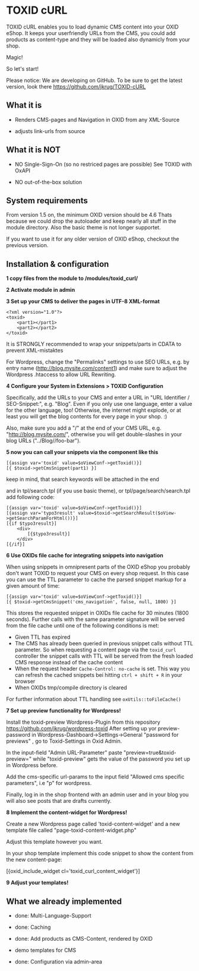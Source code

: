 TOXID cURL
==========
TOXID cURL enables you to load dynamic CMS content into your OXID eShop.
It keeps your userfriendly URLs from the CMS, you could add products as content-type
and they will be loaded also dynamicly from your shop.

Magic!

So let's start!


Please notice: We are developing on GitHub.
To be sure to get the latest version, look there
    https://github.com/jkrug/TOXID-cURL


What it is
----------
*    Renders CMS-pages and Navigation in OXID from any XML-Source

*    adjusts link-urls from source


What it is NOT
--------------
*    NO Single-Sign-On (so no restriced pages are possible)
     See TOXID with OxAPI

*    NO out-of-the-box solution


System requirements
-------------------
From version 1.5 on, the minimum OXID version should be 4.6
Thats because we could drop the autoloader and keep nearly all stuff in the module directory.
Also the basic theme is not longer supportet.

If you want to use it for any older version of OXID eShop, checkout the previous version.

Installation & configuration
----------------------------
**1 copy files from the module to /modules/toxid_curl/**

**2 Activate module in admin**

**3 Set up your CMS to deliver the pages in UTF-8 XML-format**

    <?xml version="1.0"?>
    <toxid>
        <part1></part1>
        <part2></part2>
    </toxid>

It is STRONGLY recommended to wrap your snippets/parts in CDATA to prevent XML-mistaktes

For Wordpress, change the "Permalinks" settings to use SEO URLs, e.g. by entry name (http://blog.mysite.com/content1) and make sure to adjust the Wordpress .htaccess to allow URL Rewriting.

**4 Configure your System in Extensions > TOXID Configuration**

Specifically, add the URLs to your CMS and enter a URL in "URL Identifier / SEO-Snippet:", e.g. "Blog".
Even if you only use one language, enter a value for the other language, too! Otherwise, the internet might explode, 
or at least you will get the blog contents for every page in your shop. :)

Also, make sure you add a "/" at the end of your CMS URL, e.g. "http://blog.mysite.com/", otherwise you will get double-slashes
in your blog URLs ("../Blog//foo-bar").

**5 now you can call your snippets via the component like this**

    [{assign var='toxid' value=$oViewConf->getToxid()}]
    [{ $toxid->getCmsSnippet(part1) }]

keep in mind, that search keywords will be attached in the end

and in tpl/search.tpl (if you use basic theme), or tpl/page/search/search.tpl add following code:

    [{assign var='toxid' value=$oViewConf->getToxid()}]
    [{assign var='typo3result' value=$toxid->getSearchResult($oView->getSearchParamForHtml())}]
    [{if $typo3result}]
        <div>
            [{$typo3result}]
        </div>
    [{/if}]

**6 Use OXIDs file cache for integrating snippets into navigation**

When using snippets in omnipresent parts of the OXID eShop you probably don't want TOXID to request your CMS on every shop request. In this case you can use the TTL parameter to cache the parsed snippet markup for a given amount of time:

    [{assign var='toxid' value=$oViewConf->getToxid()}]
    [{ $toxid->getCmsSnippet('cms_navigation', false, null, 1800) }]

This stores the requested snippet in OXIDs file cache for 30 minutes (1800 seconds). Further calls with the same parameter signature will be served from the file cache until one of the following conditions is met:

*    Given TTL has expired
*    The CMS has already been queried in previous snippet calls without TTL parameter. So when requesting a content page via the `toxid_curl` controller the snippet calls with TTL will be served from the fresh loaded CMS response instead of the cache content
*    When the request header `Cache-Control: no-cache` is set. This way you can refresh the cached snippets bei hitting `ctrl + shift + R` in your browser
*    When OXIDs tmp/compile directory is cleared

For further information about TTL handling see `oxUtils::toFileCache()`

**7 Set up preview functionality for Wordpress!**

Install the toxid-preview Wordpress-Plugin from this repository https://github.com/jkrug/wordpress-toxid
After setting up yor preview-password in Wordpress-Dashboard->Settings->General "password for previews" , go to Toxid-Settings in Oxid Admin.

In the input-field "Admin URL-Parameter" paste "preview=true&toxid-preview=" while "toxid-preview" gets the value of the password you set up in Wordpress before.

Add the cms-specific url-params to the input field "Allowed cms specific parameters", i.e "p" for wordpress.

Finally, log in in the shop frontend with an admin user and in your blog you will also see posts that are drafts currently.


**8 Implement the content-widget for Wordpress!**

Create a new Wordpress page called 'toxid-content-widget' and a new template file called "page-toxid-content-widget.php"

Adjust this template however you want.

In your shop template implement this code snippet to show the content from the new content-page:

[{oxid_include_widget cl='toxid_curl_content_widget'}]


**9 Adjust your templates!**




What we already implemented
----------------------------
*    done: Multi-Language-Support

*    done: Caching

*    done: Add products as CMS-Content, rendered by OXID

*    demo templates for CMS

*    done: Configuration via admin-area
